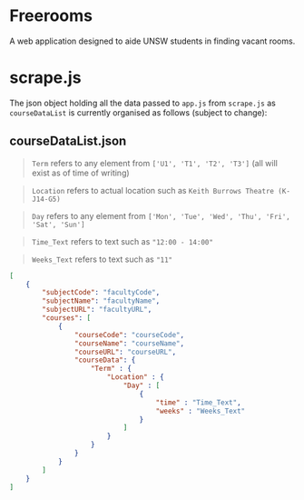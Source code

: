 # Freerooms
A web application designed to aide UNSW students in finding vacant rooms.

# scrape.js
The json object holding all the data passed to `app.js` from `scrape.js` as `courseDataList` is currently organised as follows (subject to change):

## courseDataList.json
> `Term` refers to any element from `['U1', 'T1', 'T2', 'T3']` (all will exist as of time of writing)

> `Location` refers to actual location such as `Keith Burrows Theatre (K-J14-G5)`

> `Day` refers to any element from `['Mon', 'Tue', 'Wed', 'Thu', 'Fri', 'Sat', 'Sun']`

> `Time_Text` refers to text such as `"12:00 - 14:00"`

> `Weeks_Text` refers to text such as `"11"`
```json
[
	{
		"subjectCode": "facultyCode",
		"subjectName": "facultyName",
		"subjectURL": "facultyURL",
		"courses": [
			{
				"courseCode": "courseCode",
				"courseName": "courseName",
				"courseURL": "courseURL",
				"courseData": {
					"Term" : {
						"Location" : {
							"Day" : [
								{
									"time" : "Time_Text", 
									"weeks" : "Weeks_Text"
								}
							]
						}
					}
				}
			}
		]
	}
]
```
